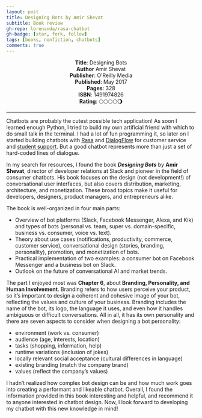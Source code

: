 ```yaml
---
layout: post
title: Designing Bots by Amir Shevat
subtitle: Book review
gh-repo: lorenanda/rasa-chatbot
gh-badge: [star, fork, follow]
tags: [books, nonfiction, chatbots]
comments: true
---
```

<div align="center"><strong>Title</strong>: Designing Bots</div>
<div align="center"><strong>Author</strong> Amir Shevat</div>
<div align="center"><strong>Publisher</strong>: O’Reilly Media</div>
<div align="center"><strong>Published</strong>: May 2017</div>
<div align="center"><strong>Pages</strong>: 328</div>
<div align="center"><strong>ISBN</strong>: 1491974826</div>
<div align="center"><strong>Rating</strong>: 🌕🌕🌕🌕🌖</div>

___

Chatbots are probably the cutest possible tech application! As soon I learned enough Python, I tried to build my own artificial friend with which to do small talk in the terminal. I had a lot of fun programming it, so later on I started building chatbots with [Rasa](http://rasa.com/) and [DialogFlow](https://cloud.google.com/dialogflow) for customer service and [student support](https://github.com/lorenanda/rasa-chatbot). But a good chatbot represents more than just a set of hard-coded lines of dialogue.

In my search for resources, I found the book ***Designing Bots*** by **Amir Shevat**, director of developer relations at Slack and pioneer in the field of consumer chatbots. His book focuses on the design (not development!) of conversational user interfaces, but also covers distribution, marketing, architecture, and monetization. These broad topics make it useful for developers, designers, product managers, and entrepreneurs alike.

The book is well-organized in four main parts:

* Overview of bot platforms (Slack, Facebook Messenger, Alexa, and Kik) and types of bots (personal vs. team, super vs. domain-specific, business vs. consumer, voice vs. text).
* Theory about use cases (notifications, productivity, commerce, customer service), conversational design (stories, branding, personality), promotion, and monetization of bots.
* Practical implementation of two examples: a consumer bot on Facebook Messenger and a business bot on Slack.
* Outlook on the future of conversational AI and market trends.

The part I enjoyed most was **Chapter 6**, about **Branding, Personality, and Human Involvement**. Branding refers to how users perceive your product, so it’s important to design a coherent and cohesive image of your bot, reflecting the values and culture of your business. Branding includes the name of the bot, its logo, the language it uses, and even how it handles ambiguous or difficult conversations. All in all, it has its own personality and there are seven aspects to consider when designing a bot personality:

* environment (work vs. consumer)
* audience (age, interests, location)
* tasks (shopping, information, help)
* runtime variations (inclusion of jokes)
* locally relevant social acceptance (cultural differences in language)
* existing branding (match the company brand)
* values (reflect the company’s values)

I hadn’t realized how complex bot design can be and how much work goes into creating a performant and likeable chatbot. Overall, I found the information provided in this book interesting and helpful, and recommend it to anyone interested in chatbot design. Now, I look forward to developing my chatbot with this new knowledge in mind!